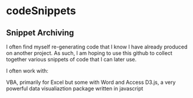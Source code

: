 codeSnippets
============

## Snippet Archiving

I often  find myself re-generating code that  I know I have already produced on another project.  As such, I am hoping to use this github to collect together various snippets of code that I can later use.

I often work with:

VBA, primarily for Excel but some with Word and Access
D3.js, a very powerful data visualiaztion package written in javascript
